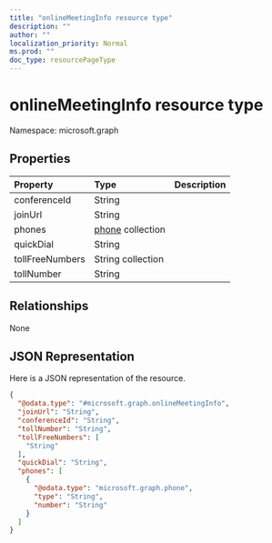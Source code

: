 ```yaml
---
title: "onlineMeetingInfo resource type"
description: ""
author: ""
localization_priority: Normal
ms.prod: ""
doc_type: resourcePageType
---
```


# onlineMeetingInfo resource type


Namespace: microsoft.graph



## Properties
|Property|Type|Description|
|:---|:---|:---|
|conferenceId|String||
|joinUrl|String||
|phones|[phone](../resources/phone.md) collection||
|quickDial|String||
|tollFreeNumbers|String collection||
|tollNumber|String||

## Relationships
None

## JSON Representation
Here is a JSON representation of the resource.
<!-- {
  "blockType": "resource",
  "@odata.type": "microsoft.graph.onlineMeetingInfo"
}
-->
``` json
{
  "@odata.type": "#microsoft.graph.onlineMeetingInfo",
  "joinUrl": "String",
  "conferenceId": "String",
  "tollNumber": "String",
  "tollFreeNumbers": [
    "String"
  ],
  "quickDial": "String",
  "phones": [
    {
      "@odata.type": "microsoft.graph.phone",
      "type": "String",
      "number": "String"
    }
  ]
}
```


